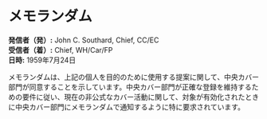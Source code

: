 # メモランダム

**発信者（発）:** John C. Southard, Chief, CC/EC  
**受信者（着）:** Chief, WH/Car/FP  
**日時:** 1959年7月24日  

メモランダムは、上記の個人を目的のために使用する提案に関して、中央カバー部門が同意することを示しています。中央カバー部門が正確な登録を維持するための要件に従い、現在の非公式なカバー活動に関して、対象が有効化されたときに中央カバー部門にメモランダムで通知するように特に要求されています。